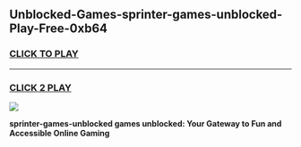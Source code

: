 
## Unblocked-Games-sprinter-games-unblocked-Play-Free-0xb64
<h3>
<a href="https://premium76.site?title=sprinter-games-unblocked&ref=20A">CLICK TO PLAY</a></h3>
<hr>

<h3>
<a href="https://premium76.site?title=sprinter-games-unblocked&ref=20A">CLICK 2 PLAY</a>
  
</h3>

<a href="https://premium76.site?title=sprinter-games-unblocked&ref=20A"><img src="https://clearcache.store/games.png"></a>


**sprinter-games-unblocked games unblocked: Your Gateway to Fun and Accessible Online Gaming**

